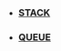 - ### **[STACK](https://github.com/rudra-404/DSA/tree/main/Stack%20%26%20Queue/Stack)**

- ### **[QUEUE](https://github.com/rudra-404/DSA/tree/main/Stack%20%26%20Queue/Queue)**